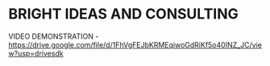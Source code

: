 # BRIGHT IDEAS AND CONSULTING
VIDEO DEMONSTRATION - https://drive.google.com/file/d/1FhVgFEJbKRMEqiwoGdRiKf5o40INZ_JC/view?usp=drivesdk
